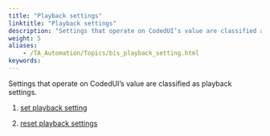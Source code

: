 ```yaml
--- 
title: "Playback settings"
linktitle: "Playback settings"
description: "Settings that operate on CodedUI’s value are classified as playback settings."
weight: 5
aliases: 
    - /TA_Automation/Topics/bis_playback_setting.html
keywords: 
---
```


Settings that operate on CodedUI’s value are classified as playback settings.

1.  [set playback setting](/automation-guide/action-based-testing-language/built-in-settings/playback-settings/set-playback-setting)  

2.  [reset playback settings](/automation-guide/action-based-testing-language/built-in-settings/playback-settings/reset-playback-settings)  






